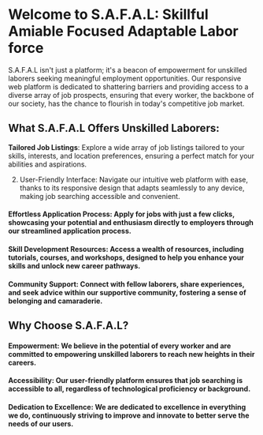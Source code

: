 # Welcome to S.A.F.A.L: Skillful Amiable Focused Adaptable Labor force

S.A.F.A.L isn't just a platform; it's a beacon of empowerment for unskilled laborers seeking meaningful employment opportunities. Our responsive web platform is dedicated to shattering barriers and providing access to a diverse array of job prospects, ensuring that every worker, the backbone of our society, has the chance to flourish in today's competitive job market.

## What S.A.F.A.L Offers Unskilled Laborers:

**Tailored Job Listings**: Explore a wide array of job listings tailored to your skills, interests, and location preferences, ensuring a perfect match for your abilities and aspirations.

2) User-Friendly Interface: Navigate our intuitive web platform with ease, thanks to its responsive design that adapts seamlessly to any device, making job searching accessible and convenient.

#### Effortless Application Process: Apply for jobs with just a few clicks, showcasing your potential and enthusiasm directly to employers through our streamlined application process.

#### Skill Development Resources: Access a wealth of resources, including tutorials, courses, and workshops, designed to help you enhance your skills and unlock new career pathways.

#### Community Support: Connect with fellow laborers, share experiences, and seek advice within our supportive community, fostering a sense of belonging and camaraderie.

## Why Choose S.A.F.A.L?

#### Empowerment: We believe in the potential of every worker and are committed to empowering unskilled laborers to reach new heights in their careers.

#### Accessibility: Our user-friendly platform ensures that job searching is accessible to all, regardless of technological proficiency or background.

#### Dedication to Excellence: We are dedicated to excellence in everything we do, continuously striving to improve and innovate to better serve the needs of our users.
